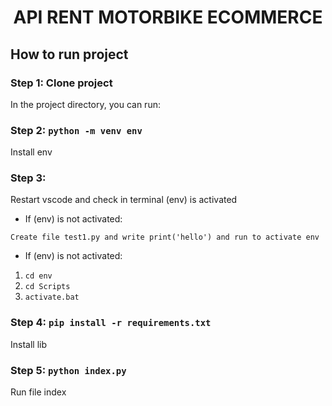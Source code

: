 <h1 align="center"> API RENT MOTORBIKE ECOMMERCE </h1>

## How to run project

### Step 1: Clone project

In the project directory, you can run:

### Step 2: `python -m venv env`

Install env

### Step 3:

Restart vscode and check in terminal (env) is activated

-   If (env) is not activated:

`Create file test1.py and write print('hello') and run to activate env`

-   If (env) is not activated:

1. `cd env`
2. `cd Scripts`
3. `activate.bat`

### Step 4: `pip install -r requirements.txt`

Install lib

### Step 5: `python index.py`

Run file index
